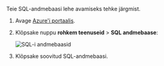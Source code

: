 
Teie SQL-andmebaasi lehe avamiseks tehke järgmist.

1.  Avage [Azure'i portaalis](https://portal.azure.com).
2.  Klõpsake nuppu **rohkem teenuseid** > **SQL andmebaase**:

    ![SQL-i andmebaasid](./media/sql-database-browse-to-database/browse-to-database.png)

3.  Klõpsake soovitud SQL-andmebaasi.
